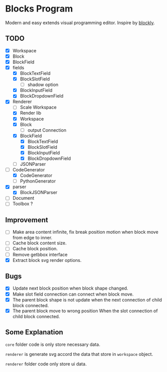 # Blocks Program

Modern and easy extends visual programming editor. Inspire by [blockly](https://github.com/google/blockly).

## TODO

- [x] Workspace
- [x] Block
- [x] BlockField
- [x] fields
  - [x] BlockTextField
  - [x] BlockSlotField
    - [ ] shadow option
  - [x] BlockInputField
  - [x] BlockDropdownField
- [x] Renderer
  - [ ] Scale Workspace
  - [x] Render lib
  - [x] Workspace
  - [x] Block
    - [ ] output Connection
  - [x] BlockField
    - [x] BlockTextField
    - [x] BlockSlotField
    - [x] BlockInputField
    - [x] BlockDropdownField
  - [ ] JSONParser
- [ ] CodeGenerator
  - [x] CodeGenerator
  - [ ] PythonGenerator
- [x] parser
  - [x] BlockJSONParser
- [ ] Document
- [ ] Toolbox ?

## Improvement

- [ ] Make area content infinite, fix break position motion when block move from edge to inner.
- [ ] Cache block content size.
- [ ] Cache block position.
- [ ] Remove getbbox interface
- [x] Extract block svg render options.

## Bugs

- [x] Update next block position when block shape changed.
- [x] Make slot field connection can connect when block move.
- [x] The parent block shape is not update when the next connection of child block connected.
- [x] The parent block move to wrong position When the slot connection of child block connected.

## Some Explanation

`core` folder code is only store necessary data.

`renderer` is generate svg accord the data that store in `workspace` object.

`renderer` folder code only store ui data.
